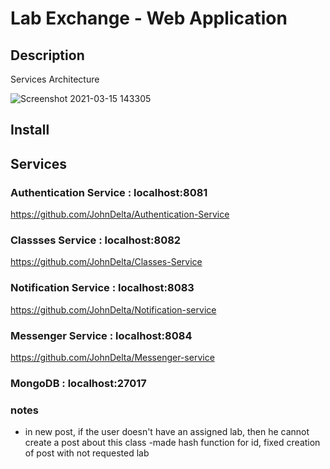 # Lab Exchange - Web Application

## Description

Services Architecture

![Screenshot 2021-03-15 143305](https://user-images.githubusercontent.com/53333356/111154215-a46d8c80-859b-11eb-80e1-bd41a51cd7ec.png)

## Install

## Services

### Authentication Service : localhost:8081

https://github.com/JohnDelta/Authentication-Service

### Classses Service : localhost:8082

https://github.com/JohnDelta/Classes-Service

### Notification Service : localhost:8083

https://github.com/JohnDelta/Notification-service

### Messenger Service : localhost:8084

https://github.com/JohnDelta/Messenger-service

### MongoDB : localhost:27017

### notes


- in new post, if the user doesn't have an assigned lab, then he cannot create a post about this class
-made hash function for id, fixed creation of post with not requested lab